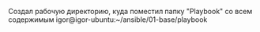 Создал рабочую директорию, куда поместил папку "Playbook" со всем содержимым
igor@igor-ubuntu:~/ansible/01-base/playbook
